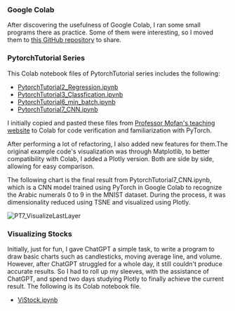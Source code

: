 ### Google Colab

After discovering the usefulness of Google Colab, I ran some small programs there as practice. Some of them were interesting, so I moved them to [this GitHub repository](https://github.com/YorkJong/Colab) to share.

### PytorchTutorial Series

This Colab notebook files of PytorchTutorial series includes the following:

* [PytorchTutorial2_Regression.ipynb](https://github.com/YorkJong/Colab/blob/3c8181e391d9f4215db19717c3473c8e4894224d/PytorchTutorial2_Regression.ipynb)
* [PytorchTutorial3_Classfication.ipynb](https://github.com/YorkJong/Colab/blob/3c8181e391d9f4215db19717c3473c8e4894224d/PytorchTutorial3_Classfication.ipynb)
* [PytorchTutorial6_min_batch.ipynb](https://github.com/YorkJong/Colab/blob/3c8181e391d9f4215db19717c3473c8e4894224d/PytorchTutorial6_min_batch.ipynb)
* [PytorchTutorial7_CNN.ipynb](https://github.com/YorkJong/Colab/blob/3c8181e391d9f4215db19717c3473c8e4894224d/PytorchTutorial7_CNN.ipynb)

I initially copied and pasted these files from [Professor Mofan's teaching website](https://juejin.cn/search?query=莫凡Pytorch教程&type=0) to Colab for code verification and familiarization with PyTorch. 

After performing a lot of refactoring, I also added new features for them.The original example code's visualization was through Matplotlib, to better compatibility with Colab, I added a Plotly version. Both are side by side, allowing for easy comparison.

The following chart is the final result from PytorchTutorial7_CNN.ipynb, which is a CNN model trained using PyTorch in Google Colab to recognize the Arabic numerals 0 to 9 in the MNIST dataset. During the process, it was dimensionality reduced using TSNE and visualized using Plotly.

![PT7_VisualizeLastLayer](https://user-images.githubusercontent.com/11453572/216806724-e583279f-7754-4de2-bc50-90d966ca1d8f.png)

### Visualizing Stocks

Initially, just for fun, I gave ChatGPT a simple task, to write a program to draw basic charts such as candlesticks, moving average line, and volume. However, after ChatGPT struggled for a whole day, it still couldn't produce accurate results. So I had to roll up my sleeves, with the assistance of ChatGPT, and spend two days studying Plotly to finally achieve the current result. The following is its Colab notebook file.

* [ViStock.ipynb](https://github.com/YorkJong/Colab/blob/3c8181e391d9f4215db19717c3473c8e4894224d/ViStock.ipynb)

